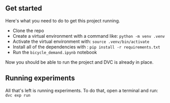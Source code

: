 ## Get started

Here's what you need to do to get this project running.

- Clone the repo
- Create a virtual environment with a command like: `python -m venv .venv`
- Activate the virtual environment with: `source .venv/bin/activate`
- Install all of the dependencies with : `pip install -r requirements.txt`
- Run the `bicycle_demand.ipynb` notebook

Now you should be able to run the project and DVC is already in place.

## Running experiments

All that's left is running experiments. To do that, open a terminal and run: `dvc exp run`
